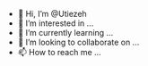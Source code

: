 - 👋 Hi, I’m @Utiezeh
- 👀 I’m interested in ...
- 🌱 I’m currently learning ...
- 💞️ I’m looking to collaborate on ...
- 📫 How to reach me ...

<!---
Utiezeh/Utiezeh is a ✨ special ✨ repository because its `README.md` (this file) appears on your GitHub profile.
You can click the Preview link to take a look at your changes.
--->
